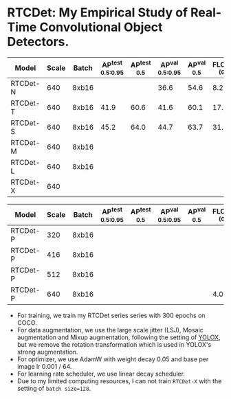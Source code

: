 # RTCDet: My Empirical Study of Real-Time Convolutional Object Detectors.

|   Model  | Scale | Batch | AP<sup>test<br>0.5:0.95 | AP<sup>test<br>0.5 | AP<sup>val<br>0.5:0.95 | AP<sup>val<br>0.5 | FLOPs<br><sup>(G) | Params<br><sup>(M) | Weight |
|----------|-------|-------|-------------------------|--------------------|------------------------|-------------------|-------------------|--------------------|--------|
| RTCDet-N |  640  | 8xb16 |                         |                    |          36.6          |       54.6        |       8.2         |       2.1          | [ckpt](https://github.com/yjh0410/PyTorch_YOLO_Tutorial/releases/download/yolo_tutorial_ckpt/rtcdet_n_coco.pth) |
| RTCDet-T |  640  | 8xb16 |          41.9           |        60.6        |          41.6          |       60.1        |       17.9        |       4.7          | [ckpt](https://github.com/yjh0410/PyTorch_YOLO_Tutorial/releases/download/yolo_tutorial_ckpt/rtcdet_t_coco.pth) |
| RTCDet-S |  640  | 8xb16 |          45.2           |        64.0        |          44.7          |       63.7        |       31.5        |       8.4          | [ckpt](https://github.com/yjh0410/PyTorch_YOLO_Tutorial/releases/download/yolo_tutorial_ckpt/rtcdet_s_coco.pth) |
| RTCDet-M |  640  | 8xb16 |                         |                    |                        |                   |                   |                    |  |
| RTCDet-L |  640  | 8xb16 |                         |                    |                        |                   |                   |                    |  |
| RTCDet-X |  640  |       |                         |                    |                        |                   |                   |                    |  |

|   Model  | Scale | Batch | AP<sup>test<br>0.5:0.95 | AP<sup>test<br>0.5 | AP<sup>val<br>0.5:0.95 | AP<sup>val<br>0.5 | FLOPs<br><sup>(G) | Params<br><sup>(M) | Weight |
|----------|-------|-------|-------------------------|--------------------|------------------------|-------------------|-------------------|--------------------|--------|
| RTCDet-P |  320  | 8xb16 |                         |                    |                        |                   |                   |                    |  |
| RTCDet-P |  416  | 8xb16 |                         |                    |                        |                   |                   |                    |  |
| RTCDet-P |  512  | 8xb16 |                         |                    |                        |                   |                   |                    |  |
| RTCDet-P |  640  | 8xb16 |                         |                    |                        |                   |       4.05        |        1.07        |  |

- For training, we train my RTCDet series series with 300 epochs on COCO.
- For data augmentation, we use the large scale jitter (LSJ), Mosaic augmentation and Mixup augmentation, following the setting of [YOLOX](https://github.com/ultralytics/yolov5), but we remove the rotation transformation which is used in YOLOX's strong augmentation.
- For optimizer, we use AdamW with weight decay 0.05 and base per image lr 0.001 / 64.
- For learning rate scheduler, we use linear decay scheduler.
- Due to my limited computing resources, I can not train `RTCDet-X` with the setting of `batch size=128`.

